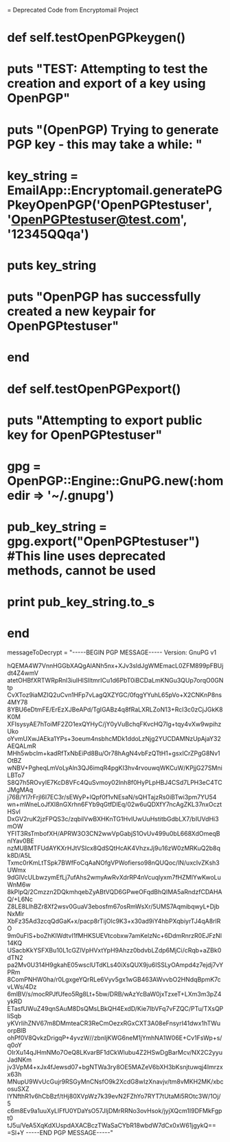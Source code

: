 = Deprecated Code from Encryptomail Project    		
    		
# def self.testOpenPGPkeygen()
#  		puts "TEST: Attempting to test the creation and export of a key using OpenPGP"
#  		puts "(OpenPGP) Trying to generate PGP key - this may take a while: "
#  		key_string = EmailApp::Encryptomail.generatePGPkeyOpenPGP('OpenPGPtestuser', 'OpenPGPtestuser@test.com', '12345QQqa')
#  		puts key_string
#  		puts "OpenPGP has successfully created a new keypair for OpenPGPtestuser"
# end

# def self.testOpenPGPexport()
# 	puts "Attempting to export public key for OpenPGPtestuser"
# 	gpg = OpenPGP::Engine::GnuPG.new(:homedir => '~/.gnupg')
# 	pub_key_string = gpg.export("OpenPGPtestuser") #This line uses deprecated methods, cannot be used
# 	print pub_key_string.to_s
# end

messageToDecrypt = "-----BEGIN PGP MESSAGE-----
Version: GnuPG v1

hQEMA4W7VnnHGGbXAQgAlANh5nx+XJv3sldJgWMEmacL0ZFM899pFBUjdt4Z4wmV
atetOHBfXRTWRpRnl3iuIHISIltmrICu1d6PbT0iBCDaLmKNGu3QUp7orqO0GNtp
CvXToz9iaMZIQ2uCvn1HFp7vLagQXZYGC/0fqgYYuhL65pVo+X2CNKnP8ns4MY78
8YBU6eDtmFE/ErEzXJBeAPd/TgIGABz4q8fRaLXRLZoN13+RcI3c0zCjJGkK8K0M
XFIsysyAE7hToiMF2ZO1exQYHyC/jY0yVuBchqFKvcHQ7lg+tqy4vXw9wpihzUko
oYvmUXwJAEka1YPs+3oeum4nsbhcMDk1ddoLzNjg2YUCDAMNzUpAjaY32AEQALmR
MHh5wbclm+kadRfTxNbEiPd8Bu/Or78hAgN4vbFzQTtH1+gsxICrZPgG8Nv1OtBZ
wNBV+PgheqLmVoLyAln3QJ6imqR4pgKI3hv4rvouwqWKCuW/KPjjG27SMniLBTo7
S8Q7h5ROvyIE7KcD8VFc4QuSvmoy02lnh8f0HyPLpHBJ4CSd7LPH3eC4TCJMgMAq
j76B/Yl7rFrjl6I7EC3r/sEWyP+lQpf0f1vNEsaN/sQHTajzRs0iBTwi3pm7YU54
wn+mWneLoJfXI8nGXrhn6FYb9qGtfDlEq/02w6uQDXfY7ncAgZKL37nxOcztHSvl
DxGV2ruK2jzFPQS3c/zqbilVwBXHKnTG1HvIUwUuHstitbGdbLX7/bIUVdHi3mOW
YFIT3RsTmbofXH/APRW3O3CN2wwVpGabjS1OvUv499u0bL668XdOmeqBnIYav0BE
nzMUBMTFUdAYKXrHJtVSIcx8QdSQtHcAK4VhzxJj9u16zW0zMRKuQ2b8qk8D/A5L
Txmc0rKmLtTSpk7BWfFoCqAaNOfgVPWofierso98nQUQoc/lN/uxcIvZKsh3UWmx
9dGlVcULbwzymEfLj7ufAhs2wmyAwRvXdrRP4nVcuqlyxm7fHZMIYwKwoLuWnM6w
8kPlpQ/2Cmzzn2DQkmhqebZyABtVQD6GPweOFqdBhQIMA5aRndzfCDAHAQ/+L6Nc
Z8LE8LlhBZr8Xf2wsv0GuaV3ebosfm67osRmWsXr/5UMS7AqmibqwyL+DjbNxMlr
XbFz35Ad3zcqQdGaK+x/pacp8rTijOlc9K3+x30ad9iY4hbPXqbiyrTJ4qA8rlRO
9m0uFIS+boZhKIWdtvI1fMHKSUEVtcobxw7amKelzNc+6DdmRnrzR0EJFzNl14KQ
USacbKkYSFXBu10L1cGZlVpHVxtYpH9Ahzz0bdvbLZdp6MjCi/cRqb+aZBk0dTN2
pa2Mv0U314H9gkahE05wsclUTdKLs40iXsQUX9ju6ISSLyOAmpd4z7ejdj7vYPRm
8ComPNHW0ha/r0LgxgeYQrRLe6Vyv5gx1wGB463AWvvbO2HNdqBpmK7cvLWs/4Dz
6mlBV/s/mocRPJfUfeo5Rg8Lt+5bw/DRB/wAzYcBaW0jxTzxeT+LXm3m3pZ4ykRD
ETasfUWuZ49qnSAuM8DsQMsLBkQH4ExdD/Kie7IbVFq7vFZQC/PTu/TXsQPliSqb
yKVrIihZNV67m8DMmteaCR3ReCmOezxRGxCXT3A08eFnsyrI41dwx1hTWuorpBlB
ohPf0V8QvkzDrigqP+4yvzW//zbnIjKWG6neM1jYmhNA1W06E+Cv1FsWp+s/q0oY
OIrXu14qJHmNMo7OeQ8LKvarBF1dCkWlubu4Z2HSwDgBarMcv/NX2C2yyuJadNKm
jv3VpM4+xJx4fJewsd07+bgNTWa3ry8OE5MAZeV6bXH3bKsnjtuwqj4Imrzxx63h
MNupU9WvUcGujr9RSGyMnCNsfO9k2XcdG8wIzXnavjv/tm8vMKH2MK/xbcosuSXZ
lYNfthR1v6hCbBzf/tHj80XVpWz7k39evN2FZhYo7RYT7tUtaMi5ROtc3W/1Oj/5
c6m8Ev9a1uuXyLlFfU0YDaYsO57JljDMrRRNo3ovHsok/jyjXQcm1I9DFMkFgpt0
tJ5u/VeA5XqKdXUspdAXACBczTWaSaCYbR18wbdW7dCx0xW61jgykQ==
=Sl+Y
-----END PGP MESSAGE-----"